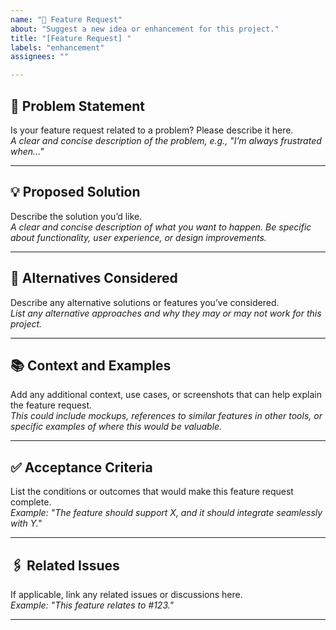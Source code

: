 ```yaml
---
name: "🚀 Feature Request"
about: "Suggest a new idea or enhancement for this project."
title: "[Feature Request] "
labels: "enhancement"
assignees: ""

---
```


## 🚨 Problem Statement
Is your feature request related to a problem? Please describe it here.  
*A clear and concise description of the problem, e.g., "I’m always frustrated when..."*

---

## 💡 Proposed Solution
Describe the solution you’d like.  
*A clear and concise description of what you want to happen. Be specific about functionality, user experience, or design improvements.*

---

## 🔄 Alternatives Considered
Describe any alternative solutions or features you’ve considered.  
*List any alternative approaches and why they may or may not work for this project.*

---

## 📚 Context and Examples
Add any additional context, use cases, or screenshots that can help explain the feature request.  
*This could include mockups, references to similar features in other tools, or specific examples of where this would be valuable.*

---

## ✅ Acceptance Criteria
List the conditions or outcomes that would make this feature request complete.  
*Example: "The feature should support X, and it should integrate seamlessly with Y."*

---

## 🖇️ Related Issues
If applicable, link any related issues or discussions here.  
*Example: "This feature relates to #123."*

---

